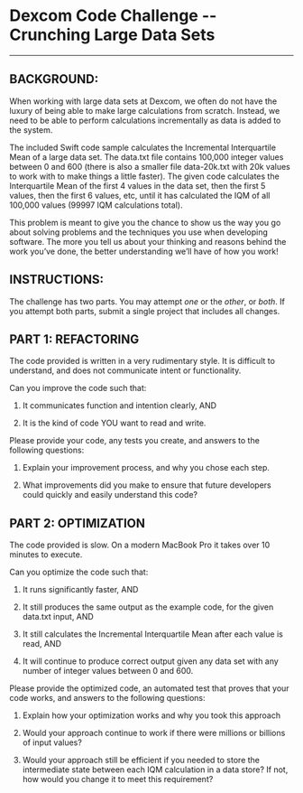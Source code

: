 # Dexcom Code Challenge -- Crunching Large Data Sets

-------------------------------------------------------


## BACKGROUND:

When working with large data sets at Dexcom, we often do not have the luxury of being able to make large calculations from scratch.  Instead, we need to be able to perform calculations incrementally as data is added to the system.


The included Swift code sample calculates the Incremental Interquartile Mean of a large data set.  The data.txt file contains 100,000 integer values between 0 and 600 (there is also a smaller file data-20k.txt with 20k values to work with to make things a little faster).  The given code calculates the Interquartile Mean of the first 4 values in the data set, then the first 5 values, then the first 6 values, etc, until it has calculated the IQM of all 100,000 values (99997 IQM calculations total).


This problem is meant to give you the chance to show us the way you go about solving problems and the techniques you use when developing software.  The more you tell us about your thinking and reasons behind the work you’ve done, the better understanding we’ll have of how you work!


## INSTRUCTIONS:

The challenge has two parts. You may attempt *one* or the *other*, or *both*. If you attempt both parts, submit a single project that includes all changes.


## PART 1: REFACTORING

The code provided is written in a very rudimentary style. It is difficult to understand, and does not communicate intent or functionality.


Can you improve the code such that:


1. It communicates function and intention clearly, AND

2. It is the kind of code YOU want to read and write.


Please provide your code, any tests you create, and answers to the following questions:


1. Explain your improvement process, and why you chose each step.

2. What improvements did you make to ensure that future developers could quickly and easily understand this code?


## PART 2: OPTIMIZATION

The code provided is slow.  On a modern MacBook Pro it takes over 10 minutes to execute.

Can you optimize the code such that:


1. It runs significantly faster, AND

2. It still produces the same output as the example code, for the given data.txt input, AND

3. It still calculates the Incremental Interquartile Mean after each value is read, AND

4. It will continue to produce correct output given any data set with any number of integer values between 0 and 600.


Please provide the optimized code, an automated test that proves that your code works, and answers to the following questions:


1. Explain how your optimization works and why you took this approach

2. Would your approach continue to work if there were millions or billions of input values?

3. Would your approach still be efficient if you needed to store the intermediate state between each IQM calculation in a data store?  If not, how would you change it to meet this requirement?
